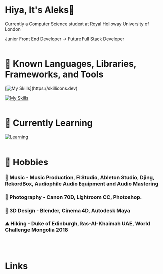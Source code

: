# Hiya, It's Aleks👋

Currently a Computer Science student at Royal Holloway University of London

Junior Front End Developer -> Future Full Stack Developer
<br/><br/>

# 💪 Known Languages, Libraries, Frameworks, and Tools

[![My Skills](https://skillicons.dev/icons?i=html,css,js,react,mysql,bootstrap,vite,svelte,maven,nodejs,)](https://skillicons.dev)

[![My Skills](https://skillicons.dev/icons?i=c,eclipse,git,java,py,php,postgres,scala,tailwind,vercel)](https://skillicons.dev)
<br/><br/>

# 🧠 Currently Learning

[![Learning](https://skillicons.dev/icons?i=ts,nextjs,nodejs,jquery,angular,sass,vue,docker)](https://skillicons.dev)
<br/><br/>

# 🏃 Hobbies 

### 🎹 Music - Music Production, Fl Studio, Ableton Studio, Djing, RekordBox, Audiophile Audio Equipment and Audio Mastering 

### 📸 Photography - Canon 70D, Lightroom CC, Photoshop. 

### 🧮 3D Design - Blender, Cinema 4D, Autodesk Maya

### ⛰️ Hiking - Duke of Edinburgh, Ras-Al-Khaimah UAE, World Challenge Mongolia 2018
<br/><br/>

# Links
